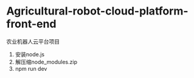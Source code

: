 # Agricultural-robot-cloud-platform-front-end
农业机器人云平台项目

1. 安装node.js  
2. 解压缩node_modules.zip  
3. npm run dev  

